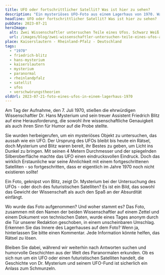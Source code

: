```yaml
---
title: UFO oder fortschrittlicher Satellit? Was ist hier zu sehen?
description: "Ein mysteriöses UFO-Foto aus einem Lagerhaus von 1970. Was verbirgt sich hinter diesem historischen Fund? Tauchen Sie ein in das Rätsel"
headline: UFO oder fortschrittlicher Satellit? Was ist hier zu sehen?
pubDate: 2023-07-21
heroImage:
  alt: Zwei Wissenschaftler untersuchen Teile eines Ufos. Schwarz Weiß Foto aus dem Jahr 1970
  url: /images/blog/zwei-wissenschaftler-untersuchen-teile-eines-ufos-auf-einem-schwarz-weiß-bild.webp
place: Kaiserslautern - Rheinland-Pfalz - Deutschland
tags:
  - "1970"
  - friedrich-blitz
  - hans-mysterium
  - kaiserslautern
  - mysterium
  - paranormal
  - rheinlandpfalz
  - satellit
  - ufos
  - verschwörungstheorien
oldUrl: 2023-07-21-foto-eines-ufos-in-einem-lagerhaus-1970
---
```


Am Tag der Aufnahme, den 7. Juli 1970, stießen die ehrwürdigen Wissenschaftler Dr. Hans Mysterium und sein treuer Assistent Friedrich Blitz auf eine Herausforderung, die sowohl ihre wissenschaftliche Genauigkeit als auch ihren Sinn für Humor auf die Probe stellte.

Sie wurden herbeigerufen, um ein mysteriöses Objekt zu untersuchen, das aussah wie ein UFO. Der Ursprung des UFOs bleibt bis heute ein Rätsel, doch Mysterium und Blitz waren bereit, ihr Bestes zu geben, um Licht ins Dunkel zu bringen. Mit seinen 4 Metern Durchmesser und der spiegelnden Silberoberfläche machte das UFO einen eindrucksvollen Eindruck. Doch das wirklich Erstaunliche war seine Ähnlichkeit mit einem fortgeschrittenen Satelliten - so fortgeschritten, dass er eigentlich im Jahre 1970 noch nicht existieren sollte!

Ein Foto, geknipst von Blitz, zeigt Dr. Mysterium bei der Untersuchung des UFOs - oder doch des futuristischen Satelliten? Es ist ein Bild, das sowohl das Gewicht der Wissenschaft als auch den Spaß an der Absurdität einfängt.

Wo wurde das Foto aufgenommen? Und woher stammt es? Das Foto, zusammen mit den Namen der beiden Wissenschaftler auf einem Zettel und einem Dokument von technischen Daten, wurde eines Tages anonym durch die Tür unserer Redaktion geschoben, in einem unscheinbaren Umschlag. Erkennen Sie das Innere des Lagerhauses auf dem Foto? Wenn ja, hinterlassen Sie bitte einen Kommentar. Jede Information könnte helfen, das Rätsel zu lösen.

Bleiben Sie dabei, während wir weiterhin nach Antworten suchen und humorvolle Geschichten aus der Welt des Paranormalen erkunden. Ob es sich nun um ein UFO oder einen futuristischen Satelliten handelt, die Geschichte von Dr. Mysterium und seinem UFO-Fund ist sicherlich ein Anlass zum Schmunzeln.
